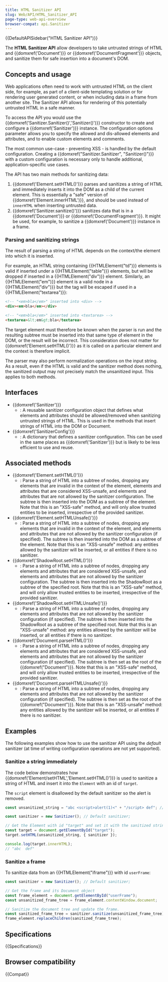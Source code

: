 ```yaml
---
title: HTML Sanitizer API
slug: Web/API/HTML_Sanitizer_API
page-type: web-api-overview
browser-compat: api.Sanitizer
---
```


{{DefaultAPISidebar("HTML Sanitizer API")}}

The **HTML Sanitizer API** allow developers to take untrusted strings of HTML and {{domxref('Document')}} or {{domxref('DocumentFragment')}} objects, and sanitize them for safe insertion into a document's DOM.

## Concepts and usage

Web applications often need to work with untrusted HTML on the client side, for example, as part of a client-side templating solution or for rendering user generated content, or when including data in a frame from another site.
The Sanitizer API allows for rendering of this potentially untrusted HTML in a safe manner.

To access the API you would use the {{domxref('Sanitizer.Sanitizer()','Sanitizer()')}} constructor to create and configure a {{domxref('Sanitizer')}} instance.
The configuration options parameter allows you to specify the allowed and dis-allowed elements and attributes, and to enable custom elements and comments.

The most common use-case - preventing XSS - is handled by the default configuration.
Creating a {{domxref("Sanitizer.Sanitizer", "Sanitizer()")}} with a custom configuration is necessary only to handle additional, application-specific use cases.

The API has two main methods for sanitizing data:

1. {{domxref('Element.setHTML()')}} parses and sanitizes a string of HTML and immediately inserts it into the DOM as a child of the current element.
   This is essentially a "safe" version of {{domxref('Element.innerHTML')}}, and should be used instead of `innerHTML` when inserting untrusted data.
2. {{domxref('Sanitizer.sanitize()')}} sanitizes data that is in a {{domxref('Document')}} or {{domxref('DocumentFragment')}}. It might be used, for example, to sanitize a {{domxref('Document')}} instance in a frame.

### Parsing and sanitizing strings

The result of parsing a string of HTML depends on the context/the element into which it is inserted.

For example, an HTML string containing {{HTMLElement("td")}} elements is valid if inserted under a {{HTMLElement("table")}} elements, but will be dropped if inserted in a {{HTMLElement("div")}} element.
Similarly, an {{HTMLElement("em")}} element is a valid node in a {{HTMLElement("div")}} but the tag will be escaped if used in a {{HTMLElement("textarea")}}:

```html
<!-- "<em>bla</em>" inserted into <div> -->
<div><em>bla</em></div>

<!-- "<em>bla</em>" inserted into <textarea> -->
<textarea>&lt;em&gt;bla</textarea>
```

The target element must therefore be known when the parser is run and the resulting subtree must be inserted into that same type of element in the DOM, or the result will be incorrect.
This consideration does not matter for {{domxref('Element.setHTML()')}} as it is called on a particular element and the context is therefore implicit.

The parser may also perform normalization operations on the input string.
As a result, even if the HTML is valid and the sanitizer method does nothing, the sanitized output may not precisely match the unsanitized input.
This applies to both methods.

## Interfaces

- {{domxref('Sanitizer')}}
  - : A reusable sanitizer configuration object that defines what elements and attributes should be allowed/removed when sanitizing untrusted strings of HTML.
    This is used in the methods that insert strings of HTML into the DOM or Document.
- {{domxref('SanitizerConfig')}}
  - : A dictionary that defines a sanitizer configuration.
    This can be used in the same places as {{domxref('Sanitizer')}} but is likely to be less efficient to use and reuse.

## Associated methods

- {{domxref('Element.setHTML()')}}
  - : Parse a string of HTML into a subtree of nodes, dropping any elements that are invalid in the context of the element, elements and attributes that are considered XSS-unsafe, and elements and attributes that are not allowed by the sanitizer configuration.
    The subtree is then inserted into the DOM as a subtree of the element.
    Note that this is an "XSS-safe" method, and will only allow trusted entities to be inserted, irrespective of the provided sanitizer.
- {{domxref('Element.setHTMLUnsafe()')}}
  - : Parse a string of HTML into a subtree of nodes, dropping any elements that are invalid in the context of the element, and elements and attributes that are not allowed by the sanitizer configuration (if specified).
    The subtree is then inserted into the DOM as a subtree of the element.
    Note that this is an "XSS-unsafe" method: any entities allowed by the sanitizer will be inserted, or all entities if there is no sanitizer.
- {{domxref('ShadowRoot.setHTML()')}}
  - : Parse a string of HTML into a subtree of nodes, dropping any elements and attributes that are considered XSS-unsafe, and elements and attributes that are not allowed by the sanitizer configuration.
    The subtree is then inserted into the ShadowRoot as a subtree of the specified root.
    Note that this is an "XSS-safe" method, and will only allow trusted entities to be inserted, irrespective of the provided sanitizer.
- {{domxref('ShadowRoot.setHTMLUnsafe()')}}
  - : Parse a string of HTML into a subtree of nodes, dropping any elements and attributes that are not allowed by the sanitizer configuration (if specified).
    The subtree is then inserted into the ShadowRoot as a subtree of the specified root.
    Note that this is an "XSS-unsafe" method: any entities allowed by the sanitizer will be inserted, or all entities if there is no sanitizer.
- {{domxref('Document.parseHTML()')}}
  - : Parse a string of HTML into a subtree of nodes, dropping any elements and attributes that are considered XSS-unsafe, and elements and attributes that are not allowed by the sanitizer configuration (if specified).
    The subtree is then set as the root of the {{domxref("Document")}}.
    Note that this is an "XSS-safe" method, and will only allow trusted entities to be inserted, irrespective of the provided sanitizer.
- {{domxref('Document.parseHTMLUnsafe()')}}
  - : Parse a string of HTML into a subtree of nodes, dropping any elements and attributes that are not allowed by the sanitizer configuration (if specified).
    The subtree is then set as the root of the {{domxref("Document")}}.
    Note that this is an "XSS-unsafe" method: any entities allowed by the sanitizer will be inserted, or all entities if there is no sanitizer.

## Examples

The following examples show how to use the sanitizer API using the _default_ sanitizer (at time of writing configuration operations are not yet supported).

### Sanitize a string immediately

The code below demonstrates how {{domxref('Element/setHTML','Element.setHTML()')}} is used to sanitize a string of HTML and insert it into the `Element` with an id of `target`.

The `script` element is disallowed by the default sanitizer so the alert is removed.

```js
const unsanitized_string = "abc <script>alert(1)<" + "/script> def"; // Unsanitized string of HTML

const sanitizer = new Sanitizer(); // Default sanitizer;

// Get the Element with id "target" and set it with the sanitized string.
const target = document.getElementById("target");
target.setHTML(unsanitized_string, { sanitizer });

console.log(target.innerHTML);
// "abc  def"
```

### Sanitize a frame

To sanitize data from an {{HTMLElement("iframe")}} with id `userFrame`:

```js
const sanitizer = new Sanitizer(); // Default sanitizer;

// Get the frame and its Document object
const frame_element = document.getElementById("userFrame");
const unsanitized_frame_tree = frame_element.contentWindow.document;

// Sanitize the document tree and update the frame.
const sanitized_frame_tree = sanitizer.sanitize(unsanitized_frame_tree);
frame_element.replaceChildren(sanitized_frame_tree);
```

## Specifications

{{Specifications}}

## Browser compatibility

{{Compat}}
